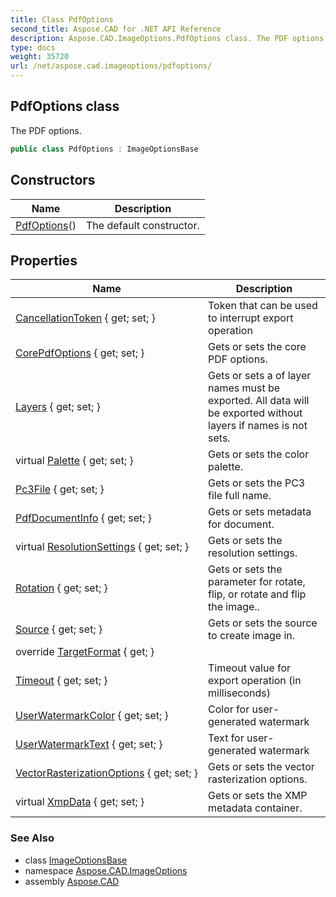 ```yaml
---
title: Class PdfOptions
second_title: Aspose.CAD for .NET API Reference
description: Aspose.CAD.ImageOptions.PdfOptions class. The PDF options
type: docs
weight: 35720
url: /net/aspose.cad.imageoptions/pdfoptions/
---
```

## PdfOptions class

The PDF options.

```csharp
public class PdfOptions : ImageOptionsBase
```

## Constructors

| Name | Description |
| --- | --- |
| [PdfOptions](pdfoptions/)() | The default constructor. |

## Properties

| Name | Description |
| --- | --- |
| [CancellationToken](../../aspose.cad/imageoptionsbase/cancellationtoken/) { get; set; } | Token that can be used to interrupt export operation |
| [CorePdfOptions](../../aspose.cad.imageoptions/pdfoptions/corepdfoptions/) { get; set; } | Gets or sets the core PDF options. |
| [Layers](../../aspose.cad/imageoptionsbase/layers/) { get; set; } | Gets or sets a of layer names must be exported. All data will be exported without layers if names is not sets. |
| virtual [Palette](../../aspose.cad/imageoptionsbase/palette/) { get; set; } | Gets or sets the color palette. |
| [Pc3File](../../aspose.cad/imageoptionsbase/pc3file/) { get; set; } | Gets or sets the PC3 file full name. |
| [PdfDocumentInfo](../../aspose.cad.imageoptions/pdfoptions/pdfdocumentinfo/) { get; set; } | Gets or sets metadata for document. |
| virtual [ResolutionSettings](../../aspose.cad/imageoptionsbase/resolutionsettings/) { get; set; } | Gets or sets the resolution settings. |
| [Rotation](../../aspose.cad/imageoptionsbase/rotation/) { get; set; } | Gets or sets the parameter for rotate, flip, or rotate and flip the image.. |
| [Source](../../aspose.cad/imageoptionsbase/source/) { get; set; } | Gets or sets the source to create image in. |
| override [TargetFormat](../../aspose.cad.imageoptions/pdfoptions/targetformat/) { get; } |  |
| [Timeout](../../aspose.cad/imageoptionsbase/timeout/) { get; set; } | Timeout value for export operation (in milliseconds) |
| [UserWatermarkColor](../../aspose.cad/imageoptionsbase/userwatermarkcolor/) { get; set; } | Color for user-generated watermark |
| [UserWatermarkText](../../aspose.cad/imageoptionsbase/userwatermarktext/) { get; set; } | Text for user-generated watermark |
| [VectorRasterizationOptions](../../aspose.cad/imageoptionsbase/vectorrasterizationoptions/) { get; set; } | Gets or sets the vector rasterization options. |
| virtual [XmpData](../../aspose.cad/imageoptionsbase/xmpdata/) { get; set; } | Gets or sets the XMP metadata container. |

### See Also

* class [ImageOptionsBase](../../aspose.cad/imageoptionsbase/)
* namespace [Aspose.CAD.ImageOptions](../../aspose.cad.imageoptions/)
* assembly [Aspose.CAD](../../)


